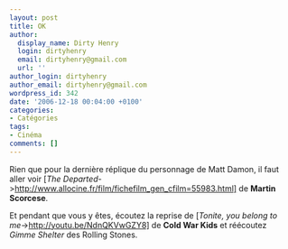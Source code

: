 ```yaml
---
layout: post
title: OK
author:
  display_name: Dirty Henry
  login: dirtyhenry
  email: dirtyhenry@gmail.com
  url: ''
author_login: dirtyhenry
author_email: dirtyhenry@gmail.com
wordpress_id: 342
date: '2006-12-18 00:04:00 +0100'
categories:
- Catégories
tags:
- Cinéma
comments: []
---
```

Rien que pour la dernière réplique du personnage de Matt Damon, il faut aller voir [*The Departed*->http://www.allocine.fr/film/fichefilm_gen_cfilm=55983.html] de __Martin Scorcese__.

Et pendant que vous y êtes, écoutez la reprise de [*Tonite, you belong to me*->http://youtu.be/NdnQKVwGZY8] de __Cold War Kids__ et réécoutez *Gimme Shelter* des Rolling Stones.
